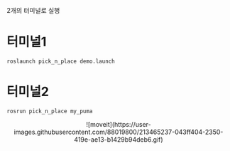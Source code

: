 2개의 터미널로 실행

# 터미널1
```
roslaunch pick_n_place demo.launch
```

# 터미널2
```
rosrun pick_n_place my_puma
```
<center>
![moveit](https://user-images.githubusercontent.com/88019800/213465237-043ff404-2350-419e-ae13-b1429b94deb6.gif)
</center>

